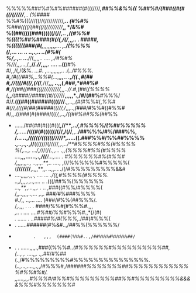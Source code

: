 %%%%%###%#%#%######(#(((////***,##%%&%%((
%##%#/(###((#(#((/(/////***,..    *(%####*                                                          
%%#%(((///((//(//////////***,..     (#%#%**                                                         
%###((((/(##((/(/////////***,,         */&%#                                                        
%((##(((((###((((((/(//*****,*..       ,((#%%#                                                      
%((((%##%####(#(/(,*/(/**,***,,..      . *#####,                                                    
%(((((((###(#(****,*,,,,**,*,,,...      ,./(%%%%                                                    
(*/,*.*..          ... ..  ..,.,..       *..(#%#(                                                   
%/*,.,..  ...***/*/(,,,,..    ....        ,*./#%#%                                                  
%//*/,,,...,/,,**//.*//*,,,,. ....        ..((**(#%                                                 
#/*,*,/(,/(&%.  ...#. ,...,,,,,,,..      .(*../#%%%.                                                
#**,**(#((/##%,..%%#(*...,,****,,..     .,/((.,*#(##                                                
#**,**//(((/#((/,(/(*/***,*/(/**,,,  ..,,(,###,*###%#                                               
#**,***/((##((###(((//*////////*,,,..//*.#,(##(*(%%%%                                               
(**,,**/(####(/####((#/(///*//**,,,,,*.,/#/(##%**#%%%/                                              
#/**/*.*(((##((######((((///***.,,*..,*,(#(*#%%#(,*%%#                                              
#(//***,((((#(##(#####((///,*/*,,,..,*(*###/#%%#((#%%#                                              
#/**,**,.((###(#(####/(((*/****,,.*.,/((##%#*#%%(#*#%%                                              
*  ....../##(##(#(((#(((**,//****,..*/,#%%%%/(%##%%%%%                                              
/,.....*/(((#(#((((((/(//,/(//**,,..**/##%%%/#%/###%%,                                              
/... ..,*/(((((/((((((////*/*,.....((.###%%#/%%##%%%%                                               
*.,..,.,.*,//**(((((//(/////,,.*,../**#%%%%#%%(#%%%%                                                
%(*,*...,.  .../,/*//(/*(*.,,*... .,,(%%%%#%%(#%%%%*                                                
*....,**,,......,.,/((**/...,.... .  #%%%%%%#%(#%%#                                                 
/,,,,.,,.., ..,,.,.**,.. ...*.,  ,///%%%%%%#%%%%%(                                                  
(**///////**,.,,,**,,.  ..,,. . ./(/#%%%%%%%%%&&#                                                   
* ....,,,,*,.,*,.*, ....  ...  ./((,#%%%%(#%%%%.                                                    
*.*.,*/*,,*,,.,..,....  ..    .(((/##%%(%%%%%%                                                      
*...,**,*,...,,,.  . ..      ,###((#%%/#%%%%(                                                       
/,*,..,,*,,..,... ,.,.      *###/#*%###%%%%                                                         
#*./*,, ..,...   ....      (###/#%%(##%%%/.                                                         
/,.,,,   .  ..         .  ####/%%#(#%%%#.,,,                                                        
*,.. . ....          ....#%##/%%*#%%%#.,*(/(#(                                                      
*. ......           . ..#####%/#(%%%,.*/##(#%%%(                                                    
* .              ......######(#%&#..,/##%%(%%%%%%/                                                  
*            .   ,,,  (####(%%%#..,/##%%%%#%%%%%%##/                                                
*   . .  ......,,,,.,###((%%%#..*(#%%%%%%#%%%%%%%%%%##,                                             
(*..,.,. ....,,. .,.##/#%##(.,/#%%%%%%%%%#%%%%%%%%%%%%%%%.                                          
(*..,...,....,,.,*,/#%%%#,/*######%%%%%%%##%%%%%%%%%%%%%#%%#%#/.                                    
*,,....,.,.******#%%%#/*#*%%*#%%%%%%%%%##%%#%%%%%%%%%&&&&%%%#%%%%%%%#*                              
